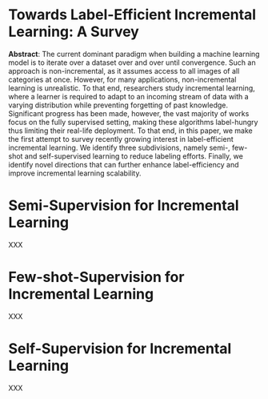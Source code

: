 # Towards Label-Efficient Incremental Learning: A Survey
**Abstract**: The current dominant paradigm when building a machine learning model is to iterate over a dataset over and over until convergence. Such an approach is non-incremental, as it assumes access to all images of all categories at once. However, for many applications, non-incremental learning is unrealistic. To that end, researchers study incremental learning, where a learner is required to adapt to an incoming stream of data with a varying distribution while preventing forgetting of past knowledge. Significant progress has been made, however, the vast majority of works focus on the fully supervised setting, making these algorithms label-hungry thus limiting their real-life deployment. To that end, in this paper, we make the first attempt to survey recently growing interest in label-efficient incremental learning. We identify three subdivisions, namely semi-, few-shot and self-supervised learning to reduce labeling efforts. Finally, we identify novel directions that can further enhance label-efficiency and improve incremental learning scalability. 

# Semi-Supervision for Incremental Learning
XXX

# Few-shot-Supervision for Incremental Learning
XXX

# Self-Supervision for Incremental Learning
XXX
